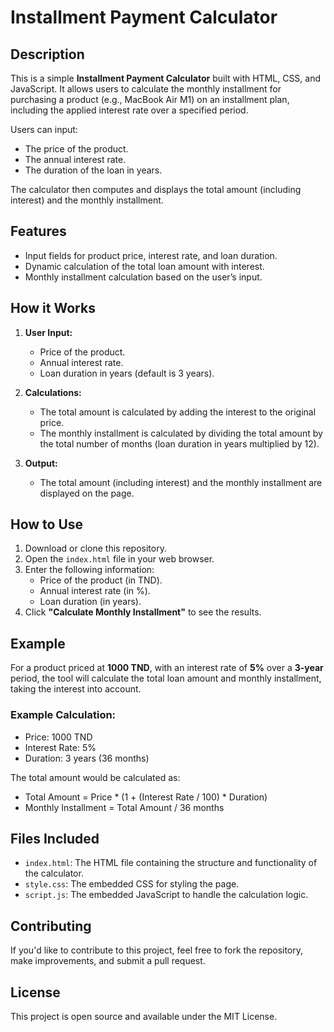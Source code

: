 # Installment Payment Calculator

## Description

This is a simple **Installment Payment Calculator** built with HTML, CSS, and JavaScript. It allows users to calculate the monthly installment for purchasing a product (e.g., MacBook Air M1) on an installment plan, including the applied interest rate over a specified period.

Users can input:
- The price of the product.
- The annual interest rate.
- The duration of the loan in years.

The calculator then computes and displays the total amount (including interest) and the monthly installment.

## Features
- Input fields for product price, interest rate, and loan duration.
- Dynamic calculation of the total loan amount with interest.
- Monthly installment calculation based on the user’s input.

## How it Works

1. **User Input:**
   - Price of the product.
   - Annual interest rate.
   - Loan duration in years (default is 3 years).
   
2. **Calculations:**
   - The total amount is calculated by adding the interest to the original price.
   - The monthly installment is calculated by dividing the total amount by the total number of months (loan duration in years multiplied by 12).

3. **Output:**
   - The total amount (including interest) and the monthly installment are displayed on the page.

## How to Use

1. Download or clone this repository.
2. Open the `index.html` file in your web browser.
3. Enter the following information:
   - Price of the product (in TND).
   - Annual interest rate (in %).
   - Loan duration (in years).
4. Click **"Calculate Monthly Installment"** to see the results.

## Example

For a product priced at **1000 TND**, with an interest rate of **5%** over a **3-year** period, the tool will calculate the total loan amount and monthly installment, taking the interest into account.

### Example Calculation:
- Price: 1000 TND
- Interest Rate: 5%
- Duration: 3 years (36 months)

The total amount would be calculated as:
- Total Amount = Price * (1 + (Interest Rate / 100) * Duration)
- Monthly Installment = Total Amount / 36 months

## Files Included
- `index.html`: The HTML file containing the structure and functionality of the calculator.
- `style.css`: The embedded CSS for styling the page.
- `script.js`: The embedded JavaScript to handle the calculation logic.

## Contributing

If you'd like to contribute to this project, feel free to fork the repository, make improvements, and submit a pull request.

## License

This project is open source and available under the MIT License.

